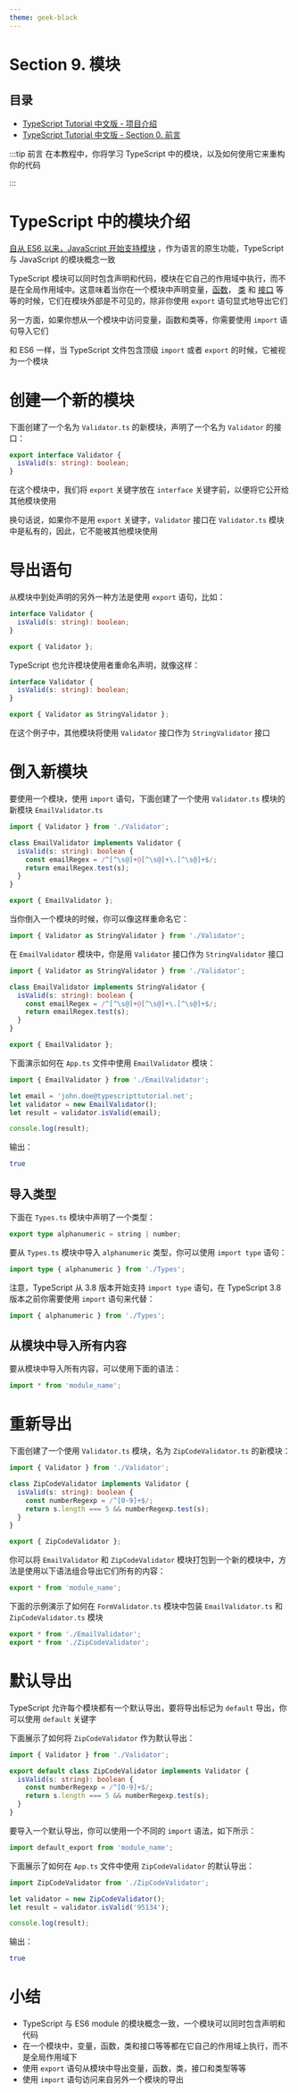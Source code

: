 ```yaml
---
theme: geek-black
---
```


# Section 9. 模块

## 目录

- [TypeScript Tutorial 中文版 - 项目介绍](https://juejin.cn/post/6984281217168310302)
- [TypeScript Tutorial 中文版 - Section 0. 前言](https://juejin.cn/post/6984281996449021966)

:::tip 前言
在本教程中，你将学习 TypeScript 中的模块，以及如何使用它来重构你的代码

:::

# TypeScript 中的模块介绍

[自从 ES6 以来，JavaScript 开始支持模块](https://zh.javascript.info/modules-intro) ，作为语言的原生功能，TypeScript 与 JavaScript 的模块概念一致

TypeScript 模块可以同时包含声明和代码，模块在它自己的作用域中执行，而不是在全局作用域中。这意味着当你在一个模块中声明变量，[函数](/4-functions/1-functions/)， [类](/5-classes/1-class/) 和 [接口](/6-interfaces/1-interface/) 等等的时候，它们在模块外部是不可见的，除非你使用 `export` 语句显式地导出它们

另一方面，如果你想从一个模块中访问变量，函数和类等，你需要使用 `import` 语句导入它们

和 ES6 一样，当 TypeScript 文件包含顶级 `import` 或者 `export` 的时候，它被视为一个模块

# 创建一个新的模块

下面创建了一个名为 `Validator.ts` 的新模块，声明了一个名为 `Validator` 的接口：

```ts
export interface Validator {
  isValid(s: string): boolean;
}
```

在这个模块中，我们将 `export` 关键字放在 `interface` 关键字前，以便将它公开给其他模块使用

换句话说，如果你不是用 `export` 关键字，`Validator` 接口在 `Validator.ts` 模块中是私有的，因此，它不能被其他模块使用

# 导出语句

从模块中到处声明的另外一种方法是使用 `export` 语句，比如：

```ts
interface Validator {
  isValid(s: string): boolean;
}

export { Validator };
```

TypeScript 也允许模块使用者重命名声明，就像这样：

```ts
interface Validator {
  isValid(s: string): boolean;
}

export { Validator as StringValidator };
```

在这个例子中，其他模块将使用 `Validator` 接口作为 `StringValidator` 接口

# 倒入新模块

要使用一个模块，使用 `import` 语句，下面创建了一个使用 `Validator.ts` 模块的新模块 `EmailValidator.ts`

```ts
import { Validator } from './Validator';

class EmailValidator implements Validator {
  isValid(s: string): boolean {
    const emailRegex = /^[^\s@]+@[^\s@]+\.[^\s@]+$/;
    return emailRegex.test(s);
  }
}

export { EmailValidator };
```

当你倒入一个模块的时候，你可以像这样重命名它：

```ts
import { Validator as StringValidator } from './Validator';
```

在 `EmailValidator` 模块中，你是用 `Validator` 接口作为 `StringValidator` 接口

```ts
import { Validator as StringValidator } from './Validator';

class EmailValidator implements StringValidator {
  isValid(s: string): boolean {
    const emailRegex = /^[^\s@]+@[^\s@]+\.[^\s@]+$/;
    return emailRegex.test(s);
  }
}

export { EmailValidator };
```

下面演示如何在 `App.ts` 文件中使用 `EmailValidator` 模块：

```ts
import { EmailValidator } from './EmailValidator';

let email = 'john.doe@typescripttutorial.net';
let validator = new EmailValidator();
let result = validator.isValid(email);

console.log(result);
```

输出：

```sh
true
```

## 导入类型

下面在 `Types.ts` 模块中声明了一个类型：

```ts
export type alphanumeric = string | number;
```

要从 `Types.ts` 模块中导入 `alphanumeric` 类型，你可以使用 `import type` 语句：

```ts
import type { alphanumeric } from './Types';
```

注意，TypeScript 从 3.8 版本开始支持 `import type` 语句，在 TypeScript 3.8 版本之前你需要使用 `import` 语句来代替：

```ts
import { alphanumeric } from './Types';
```

## 从模块中导入所有内容

要从模块中导入所有内容，可以使用下面的语法：

```ts
import * from 'module_name';
```

# 重新导出

下面创建了一个使用 `Validator.ts` 模块，名为 `ZipCodeValidator.ts` 的新模块：

```ts
import { Validator } from './Validator';

class ZipCodeValidator implements Validator {
  isValid(s: string): boolean {
    const numberRegexp = /^[0-9]+$/;
    return s.length === 5 && numberRegexp.test(s);
  }
}

export { ZipCodeValidator };
```

你可以将 `EmailValidator` 和 `ZipCodeValidator` 模块打包到一个新的模块中，方法是使用以下语法组合导出它们所有的内容：

```ts
export * from 'module_name';
```

下面的示例演示了如何在 `FormValidator.ts` 模块中包装 `EmailValidator.ts` 和 `ZipCodeValidator.ts` 模块

```ts
export * from './EmailValidator';
export * from './ZipCodeValidator';
```

# 默认导出

TypeScript 允许每个模块都有一个默认导出，要将导出标记为 `default` 导出，你可以使用 `default` 关键字

下面展示了如何将 `ZipCodeValidator` 作为默认导出：

```ts
import { Validator } from './Validator';

export default class ZipCodeValidator implements Validator {
  isValid(s: string): boolean {
    const numberRegexp = /^[0-9]+$/;
    return s.length === 5 && numberRegexp.test(s);
  }
}
```

要导入一个默认导出，你可以使用一个不同的 `import` 语法，如下所示：

```ts
import default_export from 'module_name';
```

下面展示了如何在 `App.ts` 文件中使用 `ZipCodeValidator` 的默认导出：

```ts
import ZipCodeValidator from './ZipCodeValidator';

let validator = new ZipCodeValidator();
let result = validator.isValid('95134');

console.log(result);
```

输出：

```sh
true
```

# 小结

- TypeScript 与 ES6 module 的模块概念一致，一个模块可以同时包含声明和代码
- 在一个模块中，变量，函数，类和接口等等都在它自己的作用域上执行，而不是全局作用域下
- 使用 `export` 语句从模块中导出变量，函数，类，接口和类型等等
- 使用 `import` 语句访问来自另外一个模块的导出
